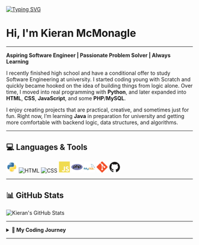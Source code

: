 <a align="center" href="https://git.io/typing-svg">
  <img src="https://readme-typing-svg.herokuapp.com?font=Righteous&size=50&pause=1000&color=4874c4&center=true&vCenter=true&random=false&width=500&height=70&lines=Welcome!;I'm+Kieran+McMonagle" alt="Typing SVG" />
</a>

# Hi, I'm Kieran McMonagle

---

**Aspiring Software Engineer | Passionate Problem Solver | Always Learning**

I recently finished high school and have a conditional offer to study Software Engineering at university. I started coding young with Scratch and quickly became hooked on the idea of building things from logic alone. Over time, I moved into real programming with **Python**, and later expanded into **HTML**, **CSS**, **JavaScript**, and some **PHP**/**MySQL**.

I enjoy creating projects that are practical, creative, and sometimes just for fun. Right now, I’m learning **Java** in preparation for university and getting more comfortable with backend logic, data structures, and algorithms.

---

## 💻 Languages & Tools

<p align="left">
  <img src="https://github.com/devicons/devicon/blob/master/icons/python/python-original.svg" width="30" alt="Python"/>
  <img src="https://cdn.jsdelivr.net/gh/devicons/devicon/icons/html5/html5-plain.svg" width="30" alt="HTML"/>
  <img src="https://cdn.jsdelivr.net/gh/devicons/devicon/icons/css3/css3-plain.svg" width="30" alt="CSS"/>
  <img src="https://github.com/devicons/devicon/blob/master/icons/javascript/javascript-plain.svg" width="30" alt="JavaScript"/>
  <img src="https://github.com/devicons/devicon/blob/master/icons/php/php-original.svg" width="30" alt="PHP"/>
  <img src="https://github.com/devicons/devicon/blob/master/icons/mysql/mysql-original-wordmark.svg" width="30" alt="MySQL"/>
  <img src="https://github.com/devicons/devicon/blob/master/icons/git/git-original.svg" width="30" alt="Git"/>
  <img src="https://github.com/devicons/devicon/blob/master/icons/github/github-original.svg" width="30" alt="GitHub"/>
</p>

---

## 📊 GitHub Stats

![Kieran's GitHub Stats](https://github-readme-stats.vercel.app/api?username=Kieranmcm07&show_icons=true&theme=dark)

---

<details>
  <summary><strong>📘 My Coding Journey</strong></summary>

I first got into coding at age 8 through Scratch. I loved how simple blocks could make something interactive. At 11, I built my first website with HTML and CSS—and spent hours figuring out how to center an image.

By 13, I had discovered Python and started building small tools and games. I explored JavaScript, PHP, and MySQL to expand my projects and understand how the web works.

Now, I’m learning Java and focusing more on backend development, systems thinking, and data handling. I enjoy tackling problems, learning how things work at a deeper level, and building software that actually solves something.

</details>

---
